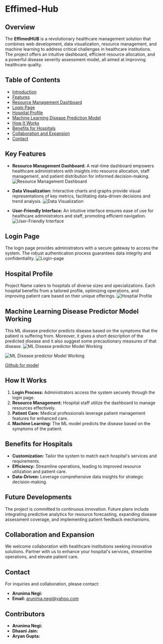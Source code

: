 # Effimed-Hub
## Overview

The **EffimedHUB** is a revolutionary healthcare management solution that combines web development, data visualization, resource management, and machine learning to address critical challenges in healthcare institutions. The project offers an intuitive dashboard, efficient resource allocation, and a powerful disease severity assessment model, all aimed at improving healthcare quality.
## Table of Contents

- [Introduction](#introduction)
- [Features](#features)
- [Resource Management Dashboard](https://effimed-hub.netlify.app/dashboard/)
- [Login Page](https://effimed-hub.netlify.app/dashboard/login)
- [Hospital Profile](https://effimed-hub.netlify.app/dashboard/profile)
- [Machine Learning Disease Prediction Model](https://disease-predictor-h5v8u3ywyn98tfbktgqmqr.streamlit.app/)
- [How It Works](#how-it-works)
- [Benefits for Hospitals](#benefits-for-hospitals)
- [Collaboration and Expansion](#collaboration-and-expansion)
- [Contact](#contact)

## Key Features

- **Resource Management Dashboard:** A real-time dashboard empowers healthcare administrators with insights into resource allocation, staff management, and patient distribution for informed decision-making.
![Resource Management Dashboard](https://github.com/Cappybara12/Effimed-Hub/assets/122734275/f57a0563-efbd-4a64-8025-99db1e9be86d
)

- **Data Visualization:** Interactive charts and graphs provide visual representations of key metrics, facilitating data-driven decisions and trend analysis.
![Data Visualization](https://github.com/Cappybara12/Effimed-Hub/assets/122734275/160cf44f-e9c4-4b6e-ad95-e464e12d540d
)
- **User-Friendly Interface:** An intuitive interface ensures ease of use for healthcare administrators and staff, promoting efficient navigation.
![User-Friendly Interface](https://github.com/Cappybara12/Effimed-Hub/assets/122734275/a6f24097-affa-469d-ad21-c8c579ae70a4
)
## Login Page

The login page provides administrators with a secure gateway to access the system. The robust authentication process guarantees data integrity and confidentiality.
![Login-page](https://github.com/Cappybara12/Effimed-Hub/assets/122734275/8457f4a3-ab16-4437-95a2-11246bbdbfe5)
## Hospital Profile

Project Name caters to hospitals of diverse sizes and specializations. Each hospital benefits from a tailored profile, optimizing operations, and improving patient care based on their unique offerings.
![Hosptial Profile](https://github.com/Cappybara12/Effimed-Hub/assets/122734275/341dabff-0997-4340-83c0-b2fe3f7b9d1d)

## Machine Learning Disease Predictor Model Working
This ML disease predictor predicts disease based on the symptoms that the patient is suffering from. Moreover, it gives a short description of the predicted disease and it also suggest some precautionary measures of that disease.
![ML Disease predictor Model Working](https://github.com/ENGARY/Effimed-Hub/assets/123545481/dfe2bc46-4ad3-43e4-9f94-ddd7281da317)

![ML Disease predictor Model Working](https://github.com/ENGARY/Effimed-Hub/assets/123545481/508bd097-248d-4dca-9c91-70eb1a12e46a)

[Github for model](https://github.com/ENGARY/Disease-Predictor)

## How It Works

1. **Login Process:** Administrators access the system securely through the login page.
2. **Resource Management:** Hospital staff utilize the dashboard to manage resources effectively.
3. **Patient Care:** Medical professionals leverage patient management features for enhanced care.
4. **Machine Learning:** The ML model predicts the disease based on the symptoms of the patient.

## Benefits for Hospitals

- **Customization:** Tailor the system to match each hospital's services and requirements.
- **Efficiency:** Streamline operations, leading to improved resource utilization and patient care.
- **Data-Driven:** Leverage comprehensive data insights for strategic decision-making.

## Future Developments

The project is committed to continuous innovation. Future plans include integrating predictive analytics for resource forecasting, expanding disease assessment coverage, and implementing patient feedback mechanisms.
## Collaboration and Expansion

We welcome collaboration with healthcare institutions seeking innovative solutions. Partner with us to enhance your hospital's services, streamline operations, and elevate patient care.

## Contact

For inquiries and collaboration, please contact:
- **Arunima Negi:** 
- **Email:** arunima.negi@yahoo.com
## Contributors 
- **Arunima Negi:** 
- **Dhaani Jain:** 
- **Aryan Gupta:**  

